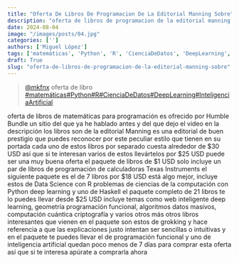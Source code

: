 ```yaml
---
title: "Oferta De Libros De Programacion De La Editorial Manning Sobre"
description: "oferta de libros de programacion de la editorial manning sobre"
date: 2024-08-04
image: "/images/posts/04.jpg"
categories: ['']
authors: ['Miguel López']
tags: ['matemáticas', 'Python', 'R', 'CienciaDeDatos', 'DeepLearning', 'InteligenciaArtificial']
draft: True
slug: "oferta-de-libros-de-programacion-de-la-editorial-manning-sobre"
---
```


<blockquote class="tiktok-embed" cite="{https://www.tiktok.com/@mkfnx/video/7269873828757507333}" data-video-id="7269873828757507333" style="max-width: 605px;min-width: 325px;" > <section> <a target="_blank" title="@mkfnx" href="https://www.tiktok.com/@mkfnx?refer=embed">@mkfnx</a> oferta de libro </section> <a title="matemáticas" target="_blank" href="https://www.tiktok.com/tag/matemáticas?refer=embed">#matemáticas</a><a title="Python" target="_blank" href="https://www.tiktok.com/tag/Python?refer=embed">#Python</a><a title="R" target="_blank" href="https://www.tiktok.com/tag/R?refer=embed">#R</a><a title="CienciaDeDatos" target="_blank" href="https://www.tiktok.com/tag/CienciaDeDatos?refer=embed">#CienciaDeDatos</a><a title="DeepLearning" target="_blank" href="https://www.tiktok.com/tag/DeepLearning?refer=embed">#DeepLearning</a><a title="InteligenciaArtificial" target="_blank" href="https://www.tiktok.com/tag/InteligenciaArtificial?refer=embed">#InteligenciaArtificial</a> </blockquote> <script async src="https://www.tiktok.com/embed.js"></script>

oferta de libros de matemáticas para programación es ofrecido por Humble Bundle un sitio del que ya he hablado antes y del que dejo el video en la descripción los libros son de la editorial Manning es una editorial de buen prestigio que puedes reconocer por este peculiar estilo que tienen en su portada cada uno de estos libros por separado  cuesta alrededor de $30 USD así que si te interesan varios de estos llevártelos por $25 USD puede ser una muy buena oferta el paquete de libros de $1 USD solo incluye un par de libros de programación de calculadoras Texas Instruments el siguiente paquete es el de 7 libros por $18 USD está algo mejor, incluye estos de Data Science con R problemas de ciencias de la computación con Python deep learning y uno de Haskell el paquete completo de 21 libros te lo puedes llevar desde $25 USD incluye temas como web inteligente deep learning, geometría programación funcional, algoritmos datos masivos, computación cuántica criptografía y varios otros más otros libros interesantes que vienen en el paquete son estos de grokking y hace referencia a que las explicaciones justo intentan ser sencillas o intuitivas y en el paquete te puedes llevar el de programación funcional y uno de inteligencia artificial quedan poco menos de 7 días para comprar esta oferta así que si te interesa apúrate a comprarla ahora 